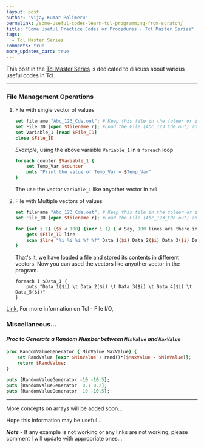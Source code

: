 ```yaml
---
layout: post
author: "Vijay Kumar Polimeru"
permalink: /some-useful-codes-learn-tcl-programming-from-scratch/
title: "Some Useful Practice Codes or Procedures - Tcl Master Series"
tags:
  - Tcl Master Series
comments: true
more_updates_card: true
---
```


This post in the [Tcl Master Series](/Learn-Tcl-Programming-from-Scratch/) is dedicated to discuss about various useful codes in Tcl. 

---
### **File Management Operations**

1. File with single vector of values
	```tcl
	set filename "Abc_123_Cde.out"; # Keep this file in the folder or if it is elsewhere provide location (set filename "C:\badfba\asdf\Abc_123_Cde.out";)
	set File_ID [open $filename r]; #Load the File (Abc_123_Cde.out) and read the values i
	set Variable_1 [read $File_ID]
	close $File_ID
	```
	*Example*, using the above varaible `Variable_1` in a `foreach` loop
	```tcl
	foreach counter $Variable_1 {
		set Temp_Var $counter
		puts "Print the value of Temp_Var = $Temp_Var"
	}
	```
	The use the vector `Variable_1` like anyother vector in `tcl`

2. File with Multiple vectors of values
	```tcl
	set filename "Abc_123_Cde.out"; # Keep this file in the folder or if it is elsewhere provide location (set filename "C:\badfba\asdf\Abc_123_Cde.out";)
	set File_ID [open $filename r]; #Load the File (Abc_123_Cde.out) and read the values i 

	for {set i 1} {$i < 100} {incr i 1} { # Say, 100 lines are there in the files with 5 Columns of equal Lengths
		gets $File_ID line
		scan $line "%i %i %i %f %f" Data_1($i) Data_2($i) Data_3($i) Data_4($i) Data_5($i) ; # Data_1,2,3,4 and 5 are vectors of equal length
	}
	```
	That's it, we have loaded a file and stored its contents in different vectors. Now you can used the vectors like anyother vector in the program.
	```
	foreach i $Data_1 {
		puts "Data_1($i) \t Data_2($i) \t Data_3($i) \t Data_4($i) \t Data_5($i)"	
	}  
	```
[Link](https://www.tutorialspoint.com/tcl-tk/tcl_file_io.htm), For more information on Tcl - File I/O,

### **Miscellaneous...**

#### ***Proc to Generate a Random Number between `MinValue` and `MaxValue`***
```tcl
proc RandomValueGenerator { MinValue MaxValue} {
    set RandValue [expr $MinValue + rand()*($MaxValue - $MinValue)];
	return $RandValue;
}

puts [RandomValueGenerator -10 -10.5];
puts [RandomValueGenerator  0.1 0.2];
puts [RandomValueGenerator  10 -10.5];
```
	
---

More concepts on arrays will be added soon...

Hope this information may be useful…

***Note*** - If any example is not working or any links are not working, please comment I will update with appropriate ones…

